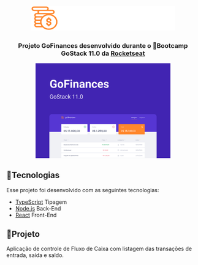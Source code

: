 <h1 align="center">
 <img alt="GoFinances" src="frontend/src/assets/logo.svg" style="background-color: #000;" />
</h1>

<h3 align="center">
 Projeto GoFinances desenvolvido durante o 🚀Bootcamp GoStack 11.0 da <a href="https://rocketseat.com.br/">Rocketseat</a>
</h3>

<p align="center">
 <img alt="Projeto" src="frontend/images/gofinances_cover.png?raw=true" width="70%" />
</p>

## 📌Tecnologias

Esse projeto foi desenvolvido com as seguintes tecnologias:

- [TypeScript](https://www.npmjs.com/package/typescript) Tipagem
- [Node.js](https://nodejs.org/en/) Back-End
- [React](https://reactjs.org) Front-End

## 📌Projeto

Aplicação de controle de Fluxo de Caixa com listagem das transações de entrada, saída e saldo.
